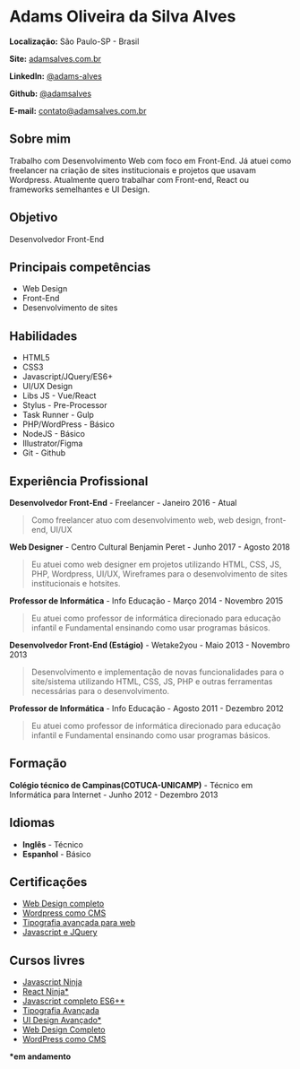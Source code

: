 # Adams Oliveira da Silva Alves

**Localização:** São Paulo-SP - Brasil

**Site:** [adamsalves.com.br](https://adamsalves.com.br)

**LinkedIn:** [@adams-alves](https://www.linkedin.com/in/adams-alves/)

**Github:** [@adamsalves](https://github.com/adamsalves)

**E-mail:** contato@adamsalves.com.br

## Sobre mim

Trabalho com Desenvolvimento Web com foco em Front-End. Já atuei como freelancer na criação de sites institucionais e projetos que usavam Wordpress. Atualmente quero trabalhar com Front-end, React ou frameworks semelhantes e UI Design.

## Objetivo

Desenvolvedor Front-End

## Principais competências

- Web Design
- Front-End
- Desenvolvimento de sites

## Habilidades

- HTML5
- CSS3
- Javascript/JQuery/ES6+
- UI/UX Design
- Libs JS - Vue/React
- Stylus - Pre-Processor
- Task Runner - Gulp
- PHP/WordPress - Básico
- NodeJS - Básico
- Illustrator/Figma
- Git - Github

## Experiência Profissional

**Desenvolvedor Front-End** - Freelancer - Janeiro 2016 - Atual

> Como freelancer atuo com desenvolvimento web, web design, front-end, UI/UX

**Web Designer** - Centro Cultural Benjamin Peret - Junho 2017 - Agosto 2018

> Eu atuei como web designer em projetos utilizando HTML, CSS, JS, PHP, Wordpress, UI/UX, Wireframes para o desenvolvimento de sites institucionais e hotsites.

**Professor de Informática** - Info Educação - Março 2014 - Novembro 2015

> Eu atuei como professor de informática direcionado para educação infantil e Fundamental ensinando como usar programas básicos.

**Desenvolvedor Front-End (Estágio)** - Wetake2you - Maio 2013 - Novembro 2013

> Desenvolvimento e implementação de novas funcionalidades para o site/sistema utilizando HTML, CSS, JS, PHP e outras ferramentas necessárias para o desenvolvimento.

**Professor de Informática** - Info Educação - Agosto 2011 - Dezembro 2012

> Eu atuei como professor de informática direcionado para educação infantil e Fundamental ensinando como usar programas básicos.

## Formação

**Colégio técnico de Campinas(COTUCA-UNICAMP)** - Técnico em Informática para Internet - Junho 2012 - Dezembro 2013

## Idiomas

- **Inglês** - Técnico
- **Espanhol** - Básico

## Certificações

- [Web Design completo](https://adams-alves-dev.github.io/resumo/certificados/Web%20Design%20Completo.pdf)
- [Wordpress como CMS](https://adams-alves-dev.github.io/resumo/certificados/WordPress%20Como%20CMS.pdf)
- [Tipografia avançada para web](https://adams-alves-dev.github.io/resumo/certificados/Tipografia%20Avan%C3%A7ada.pdf)
- [Javascript e JQuery](https://adams-alves-dev.github.io/resumo/certificados/JavaScript%20e%20jQuery.pdf)

## Cursos livres

- [Javascript Ninja](https://github.com/adamsalves/curso-javascript-ninja)
- [React Ninja\*](https://github.com/da2k/curso-reactjs-ninja)
- [Javascript completo ES6+\*](https://www.origamid.com/curso/javascript-completo-es6/)
- [Tipografia Avançada](https://www.origamid.com/curso/tipografia-avancada)
- [UI Design Avançado\*](https://www.origamid.com/curso/ui-design-avancado/)
- [Web Design Completo](https://www.origamid.com/curso/web-design-completo/)
- [WordPress como CMS](https://www.origamid.com/curso/wordpress-como-cms/)

**\*em andamento**
